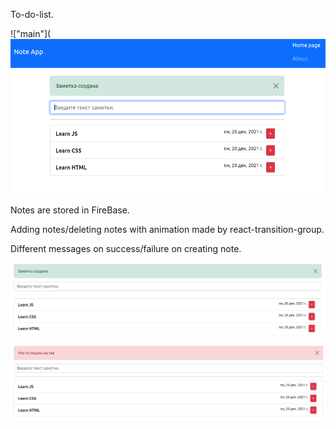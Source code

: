 To-do-list.

 !["main"]( !["success"](https://github.com/Dmitriev-NN/ToDoList/blob/main/screenshots/main "main")

Notes are stored in FireBase.

Adding notes/deleting notes with animation made by react-transition-group.

Different messages on success/failure on creating note.

 !["success"](https://github.com/Dmitriev-NN/ToDoList/blob/main/screenshots/success "success")

 ![error](https://github.com/Dmitriev-NN/ToDoList/blob/main/screenshots/error "error")

